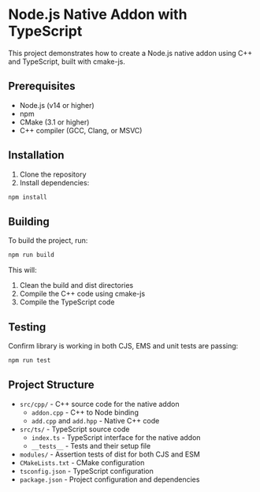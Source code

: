 # Node.js Native Addon with TypeScript

This project demonstrates how to create a Node.js native addon using C++ and TypeScript, built with cmake-js.

## Prerequisites

- Node.js (v14 or higher)
- npm
- CMake (3.1 or higher)
- C++ compiler (GCC, Clang, or MSVC)

## Installation

1. Clone the repository
2. Install dependencies:

```bash
npm install
```

## Building

To build the project, run:

```bash
npm run build
```

This will:

1. Clean the build and dist directories
2. Compile the C++ code using cmake-js
3. Compile the TypeScript code

## Testing

Confirm library is working in both CJS, EMS and unit tests are passing:

```bash
npm run test
```

## Project Structure

- `src/cpp/` - C++ source code for the native addon
  - `addon.cpp` - C++ to Node binding
  - `add.cpp` and `add.hpp` - Native C++ code
- `src/ts/` - TypeScript source code
  - `index.ts` - TypeScript interface for the native addon
  - `__tests__` - Tests and their setup file
- `modules/` - Assertion tests of dist for both CJS and ESM
- `CMakeLists.txt` - CMake configuration
- `tsconfig.json` - TypeScript configuration
- `package.json` - Project configuration and dependencies
